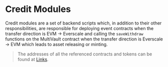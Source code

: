 # Credit Modules

Credit modules are a set of backend scripts which, in addition to their other responsibilities, are responsible for deploying event contracts when the transfer direction is EVM -> Everscale and calling the `saveWithdraw` functions on the MultiVault contract when the transfer direction is Everscale -> EVM which leads to asset releasing or minting.

> The addresses of all the referenced contracts and tokens can be found at [Links](../addresses.md).
